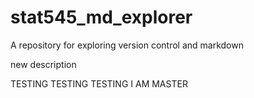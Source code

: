 # stat545_md_explorer
A repository for exploring version control and markdown

new description

TESTING TESTING TESTING
I AM MASTER
